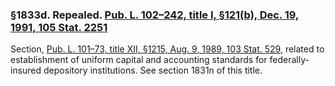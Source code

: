 ### §1833d. Repealed. [Pub. L. 102–242, title I, §121(b), Dec. 19, 1991, 105 Stat. 2251](/statviewer.htm?volume=105&page=2251) ###

Section, [Pub. L. 101–73, title XII, §1215, Aug. 9, 1989, 103 Stat. 529](/statviewer.htm?volume=103&page=529), related to establishment of uniform capital and accounting standards for federally-insured depository institutions. See section 1831n of this title.